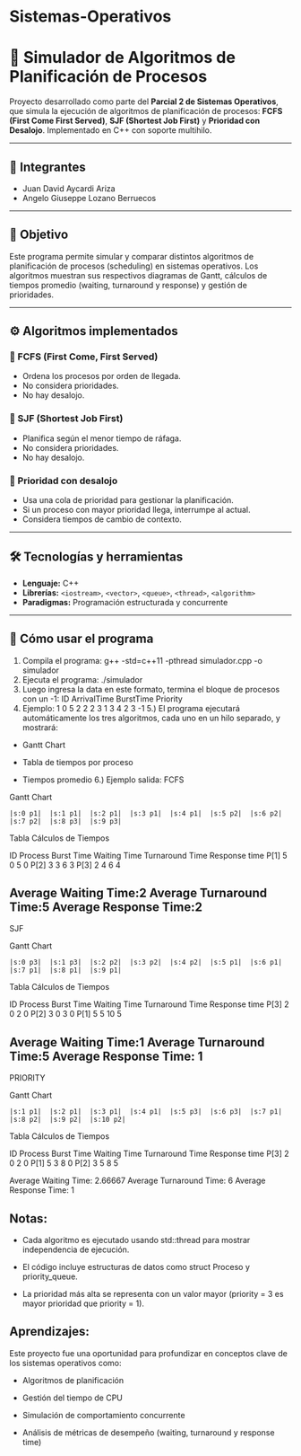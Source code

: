 # Sistemas-Operativos

# 🧠 Simulador de Algoritmos de Planificación de Procesos

Proyecto desarrollado como parte del **Parcial 2 de Sistemas Operativos**, que simula la ejecución de algoritmos de planificación de procesos: **FCFS (First Come First Served)**, **SJF (Shortest Job First)** y **Prioridad con Desalojo**. Implementado en C++ con soporte multihilo.

---

## 👥 Integrantes

- Juan David Aycardi Ariza  
- Angelo Giuseppe Lozano Berruecos

---

## 🎯 Objetivo

Este programa permite simular y comparar distintos algoritmos de planificación de procesos (scheduling) en sistemas operativos. Los algoritmos muestran sus respectivos diagramas de Gantt, cálculos de tiempos promedio (waiting, turnaround y response) y gestión de prioridades.

---

## ⚙️ Algoritmos implementados

### 🔹 FCFS (First Come, First Served)
- Ordena los procesos por orden de llegada.
- No considera prioridades.
- No hay desalojo.

### 🔹 SJF (Shortest Job First)
- Planifica según el menor tiempo de ráfaga.
- No considera prioridades.
- No hay desalojo.

### 🔹 Prioridad con desalojo
- Usa una cola de prioridad para gestionar la planificación.
- Si un proceso con mayor prioridad llega, interrumpe al actual.
- Considera tiempos de cambio de contexto.

---

## 🛠️ Tecnologías y herramientas

- **Lenguaje:** C++
- **Librerías:** `<iostream>`, `<vector>`, `<queue>`, `<thread>`, `<algorithm>`
- **Paradigmas:** Programación estructurada y concurrente

---

## 📌 Cómo usar el programa

1. Compila el programa:
   g++ -std=c++11 -pthread simulador.cpp -o simulador
2. Ejecuta el programa:
   ./simulador
3. Luego ingresa la data en este formato, termina el bloque de procesos con un -1:
   ID ArrivalTime BurstTime Priority
4. Ejemplo:
   1 0 5 2
   2 2 3 1
   3 4 2 3
   -1
5.) El programa ejecutará automáticamente los tres algoritmos, cada uno en un hilo separado, y mostrará:

  - Gantt Chart

  - Tabla de tiempos por proceso

  - Tiempos promedio
6.) Ejemplo salida:
 FCFS

   Gantt Chart
   
    |s:0 p1|  |s:1 p1|  |s:2 p1|  |s:3 p1|  |s:4 p1|  |s:5 p2|  |s:6 p2|  |s:7 p2|  |s:8 p3|  |s:9 p3| 
   
   Tabla Cálculos de Tiempos
   
   ID Process      Burst Time      Waiting Time    Turnaround Time Response time
   P[1]            5               0               5               0
   P[2]            3               3               6               3
   P[3]            2               4               6               4
   
   Average Waiting Time:2
   Average Turnaround Time:5
   Average Response Time:2
   --------------------------------------------------------------------------------------------------------------------------------------------------------
   
   SJF
   
   Gantt Chart
   
    |s:0 p3|  |s:1 p3|  |s:2 p2|  |s:3 p2|  |s:4 p2|  |s:5 p1|  |s:6 p1|  |s:7 p1|  |s:8 p1|  |s:9 p1| 
   
   Tabla Cálculos de Tiempos
   
   ID Process      Burst Time      Waiting Time    Turnaround Time Response time
   P[3]            2               0               2               0
   P[2]            3               0               3               0
   P[1]            5               5               10              5
   
   Average Waiting Time:1
   Average Turnaround Time:5
   Average Response Time: 1
   --------------------------------------------------------------------------------------------------------------------------------------------------------
   
   PRIORITY
   
   Gantt Chart
   
    |s:1 p1|  |s:2 p1|  |s:3 p1|  |s:4 p1|  |s:5 p3|  |s:6 p3|  |s:7 p1|  |s:8 p2|  |s:9 p2|  |s:10 p2| 
   
   Tabla Cálculos de Tiempos
   
   ID Process      Burst Time      Waiting Time    Turnaround Time Response time
   P[3]            2               0               2               0
   P[1]            5               3               8               0
   P[2]            3               5               8               5
   
   Average Waiting Time: 2.66667
   Average Turnaround Time: 6
   Average Response Time: 1
## Notas:
- Cada algoritmo es ejecutado usando std::thread para mostrar independencia de ejecución.

- El código incluye estructuras de datos como struct Proceso y priority_queue.

- La prioridad más alta se representa con un valor mayor (priority = 3 es mayor prioridad que priority = 1).

## Aprendizajes:
Este proyecto fue una oportunidad para profundizar en conceptos clave de los sistemas operativos como:

- Algoritmos de planificación

- Gestión del tiempo de CPU

- Simulación de comportamiento concurrente

- Análisis de métricas de desempeño (waiting, turnaround y response time)
